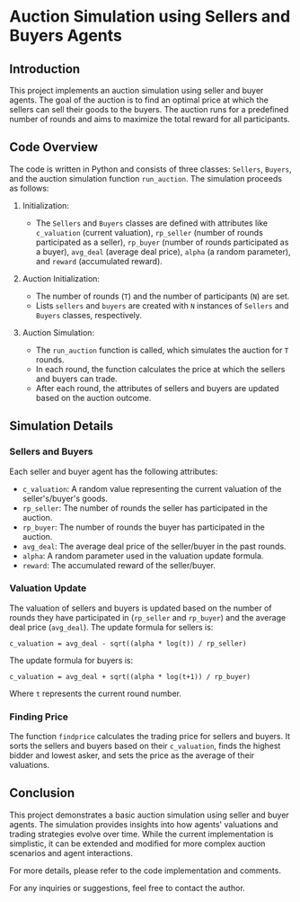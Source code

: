 # Auction Simulation using Sellers and Buyers Agents

## Introduction

This project implements an auction simulation using seller and buyer agents. The goal of the auction is to find an optimal price at which the sellers can sell their goods to the buyers. The auction runs for a predefined number of rounds and aims to maximize the total reward for all participants.

## Code Overview

The code is written in Python and consists of three classes: `Sellers`, `Buyers`, and the auction simulation function `run_auction`. The simulation proceeds as follows:

1. Initialization:
   - The `Sellers` and `Buyers` classes are defined with attributes like `c_valuation` (current valuation), `rp_seller` (number of rounds participated as a seller), `rp_buyer` (number of rounds participated as a buyer), `avg_deal` (average deal price), `alpha` (a random parameter), and `reward` (accumulated reward).

2. Auction Initialization:
   - The number of rounds (`T`) and the number of participants (`N`) are set.
   - Lists `sellers` and `buyers` are created with `N` instances of `Sellers` and `Buyers` classes, respectively.

3. Auction Simulation:
   - The `run_auction` function is called, which simulates the auction for `T` rounds.
   - In each round, the function calculates the price at which the sellers and buyers can trade.
   - After each round, the attributes of sellers and buyers are updated based on the auction outcome.

## Simulation Details

### Sellers and Buyers

Each seller and buyer agent has the following attributes:

- `c_valuation`: A random value representing the current valuation of the seller's/buyer's goods.
- `rp_seller`: The number of rounds the seller has participated in the auction.
- `rp_buyer`: The number of rounds the buyer has participated in the auction.
- `avg_deal`: The average deal price of the seller/buyer in the past rounds.
- `alpha`: A random parameter used in the valuation update formula.
- `reward`: The accumulated reward of the seller/buyer.

### Valuation Update

The valuation of sellers and buyers is updated based on the number of rounds they have participated in (`rp_seller` and `rp_buyer`) and the average deal price (`avg_deal`). The update formula for sellers is:

`c_valuation = avg_deal - sqrt((alpha * log(t)) / rp_seller)`

The update formula for buyers is:

`c_valuation = avg_deal + sqrt((alpha * log(t+1)) / rp_buyer)`

Where `t` represents the current round number.

### Finding Price

The function `findprice` calculates the trading price for sellers and buyers. It sorts the sellers and buyers based on their `c_valuation`, finds the highest bidder and lowest asker, and sets the price as the average of their valuations.

## Conclusion

This project demonstrates a basic auction simulation using seller and buyer agents. The simulation provides insights into how agents' valuations and trading strategies evolve over time. While the current implementation is simplistic, it can be extended and modified for more complex auction scenarios and agent interactions.

For more details, please refer to the code implementation and comments.

For any inquiries or suggestions, feel free to contact the author.
